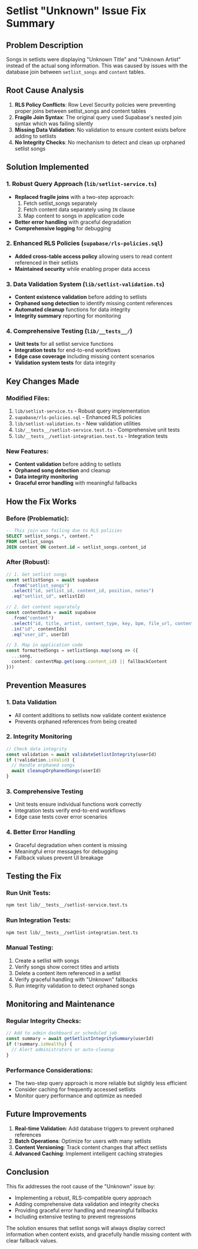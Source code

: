 # Setlist "Unknown" Issue Fix Summary

## Problem Description
Songs in setlists were displaying "Unknown Title" and "Unknown Artist" instead of the actual song information. This was caused by issues with the database join between `setlist_songs` and `content` tables.

## Root Cause Analysis
1. **RLS Policy Conflicts**: Row Level Security policies were preventing proper joins between setlist_songs and content tables
2. **Fragile Join Syntax**: The original query used Supabase's nested join syntax which was failing silently
3. **Missing Data Validation**: No validation to ensure content exists before adding to setlists
4. **No Integrity Checks**: No mechanism to detect and clean up orphaned setlist songs

## Solution Implemented

### 1. Robust Query Approach (`lib/setlist-service.ts`)
- **Replaced fragile joins** with a two-step approach:
  1. Fetch setlist_songs separately
  2. Fetch content data separately using `IN` clause
  3. Map content to songs in application code
- **Better error handling** with graceful degradation
- **Comprehensive logging** for debugging

### 2. Enhanced RLS Policies (`supabase/rls-policies.sql`)
- **Added cross-table access policy** allowing users to read content referenced in their setlists
- **Maintained security** while enabling proper data access

### 3. Data Validation System (`lib/setlist-validation.ts`)
- **Content existence validation** before adding to setlists
- **Orphaned song detection** to identify missing content references
- **Automated cleanup** functions for data integrity
- **Integrity summary** reporting for monitoring

### 4. Comprehensive Testing (`lib/__tests__/`)
- **Unit tests** for all setlist service functions
- **Integration tests** for end-to-end workflows
- **Edge case coverage** including missing content scenarios
- **Validation system tests** for data integrity

## Key Changes Made

### Modified Files:
1. `lib/setlist-service.ts` - Robust query implementation
2. `supabase/rls-policies.sql` - Enhanced RLS policies
3. `lib/setlist-validation.ts` - New validation utilities
4. `lib/__tests__/setlist-service.test.ts` - Comprehensive unit tests
5. `lib/__tests__/setlist-integration.test.ts` - Integration tests

### New Features:
- **Content validation** before adding to setlists
- **Orphaned song detection** and cleanup
- **Data integrity monitoring**
- **Graceful error handling** with meaningful fallbacks

## How the Fix Works

### Before (Problematic):
```sql
-- This join was failing due to RLS policies
SELECT setlist_songs.*, content.*
FROM setlist_songs
JOIN content ON content.id = setlist_songs.content_id
```

### After (Robust):
```typescript
// 1. Get setlist songs
const setlistSongs = await supabase
  .from("setlist_songs")
  .select("id, setlist_id, content_id, position, notes")
  .eq("setlist_id", setlistId)

// 2. Get content separately
const contentData = await supabase
  .from("content")
  .select("id, title, artist, content_type, key, bpm, file_url, content_data")
  .in("id", contentIds)
  .eq("user_id", userId)

// 3. Map in application code
const formattedSongs = setlistSongs.map(song => ({
  ...song,
  content: contentMap.get(song.content_id) || fallbackContent
}))
```

## Prevention Measures

### 1. Data Validation
- All content additions to setlists now validate content existence
- Prevents orphaned references from being created

### 2. Integrity Monitoring
```typescript
// Check data integrity
const validation = await validateSetlistIntegrity(userId)
if (!validation.isValid) {
  // Handle orphaned songs
  await cleanupOrphanedSongs(userId)
}
```

### 3. Comprehensive Testing
- Unit tests ensure individual functions work correctly
- Integration tests verify end-to-end workflows
- Edge case tests cover error scenarios

### 4. Better Error Handling
- Graceful degradation when content is missing
- Meaningful error messages for debugging
- Fallback values prevent UI breakage

## Testing the Fix

### Run Unit Tests:
```bash
npm test lib/__tests__/setlist-service.test.ts
```

### Run Integration Tests:
```bash
npm test lib/__tests__/setlist-integration.test.ts
```

### Manual Testing:
1. Create a setlist with songs
2. Verify songs show correct titles and artists
3. Delete a content item referenced in a setlist
4. Verify graceful handling with "Unknown" fallbacks
5. Run integrity validation to detect orphaned songs

## Monitoring and Maintenance

### Regular Integrity Checks:
```typescript
// Add to admin dashboard or scheduled job
const summary = await getSetlistIntegritySummary(userId)
if (!summary.isHealthy) {
  // Alert administrators or auto-cleanup
}
```

### Performance Considerations:
- The two-step query approach is more reliable but slightly less efficient
- Consider caching for frequently accessed setlists
- Monitor query performance and optimize as needed

## Future Improvements

1. **Real-time Validation**: Add database triggers to prevent orphaned references
2. **Batch Operations**: Optimize for users with many setlists
3. **Content Versioning**: Track content changes that affect setlists
4. **Advanced Caching**: Implement intelligent caching strategies

## Conclusion

This fix addresses the root cause of the "Unknown" issue by:
- Implementing a robust, RLS-compatible query approach
- Adding comprehensive data validation and integrity checks
- Providing graceful error handling and meaningful fallbacks
- Including extensive testing to prevent regressions

The solution ensures that setlist songs will always display correct information when content exists, and gracefully handle missing content with clear fallback values.
